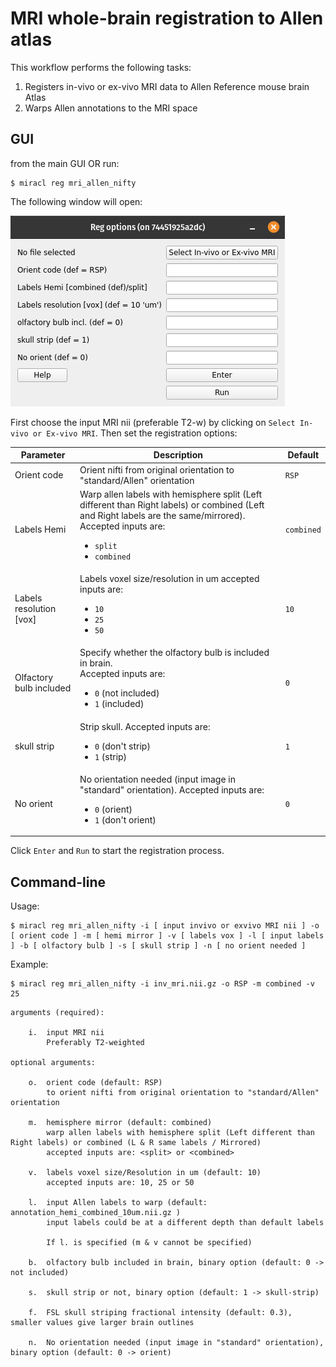 # MRI whole-brain registration to Allen atlas

This workflow performs the following tasks:

1) Registers in-vivo or ex-vivo MRI data to Allen Reference mouse brain Atlas
2) Warps Allen annotations to the MRI space

## GUI

from the main GUI OR run:

```
$ miracl reg mri_allen_nifty
```

The following window will open:

![](reg_options.png)

First choose the input MRI nii (preferable T2-w) by clicking on
`Select In-vivo or Ex-vivo MRI`. Then set the registration options:

| Parameter | Description | Default |
| ---       | ---         | ---     |
| Orient code | Orient nifti from original orientation to "standard/Allen" orientation | `RSP` |
| Labels Hemi | Warp allen labels with hemisphere split (Left different than Right labels) or combined (Left and Right labels are the same/mirrored). Accepted inputs are: <ul><li>`split`</li><li>`combined`</li></ul> | `combined` |
| Labels resolution [vox] | Labels voxel size/resolution in um accepted inputs are: <ul><li>`10`</li><li>`25`</li><li>`50`</li></ul> | `10` |
| Olfactory bulb included | Specify whether the olfactory bulb is included in brain. <br>Accepted inputs are: <ul><li>`0` (not included)</li><li>`1` (included)</li></ul> | `0` |
| skull strip | Strip skull. Accepted inputs are: <ul><li>`0` (don't strip)</li><li>`1` (strip)</li></ul> | `1` |
| No orient | No orientation needed (input image in "standard" orientation). Accepted inputs are: <ul><li>`0` (orient)</li><li>`1` (don't orient)</li></ul> | `0` |

Click `Enter` and `Run` to start the registration process.

## Command-line

Usage:

```
$ miracl reg mri_allen_nifty -i [ input invivo or exvivo MRI nii ] -o [ orient code ] -m [ hemi mirror ] -v [ labels vox ] -l [ input labels ] -b [ olfactory bulb ] -s [ skull strip ] -n [ no orient needed ]
```

Example:

```
$ miracl reg mri_allen_nifty -i inv_mri.nii.gz -o RSP -m combined -v 25
```

```
arguments (required):

    i.  input MRI nii
        Preferably T2-weighted

optional arguments:

    o.  orient code (default: RSP)
        to orient nifti from original orientation to "standard/Allen" orientation

    m.  hemisphere mirror (default: combined)
        warp allen labels with hemisphere split (Left different than Right labels) or combined (L & R same labels / Mirrored)
        accepted inputs are: <split> or <combined>

    v.  labels voxel size/Resolution in um (default: 10)
        accepted inputs are: 10, 25 or 50

    l.  input Allen labels to warp (default: annotation_hemi_combined_10um.nii.gz )
        input labels could be at a different depth than default labels

        If l. is specified (m & v cannot be specified)

    b.  olfactory bulb included in brain, binary option (default: 0 -> not included)

    s.  skull strip or not, binary option (default: 1 -> skull-strip)

    f.  FSL skull striping fractional intensity (default: 0.3), smaller values give larger brain outlines

    n.  No orientation needed (input image in "standard" orientation), binary option (default: 0 -> orient)
```
